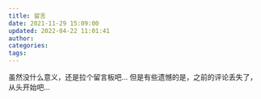 ```yaml
---
title: 留言
date: 2021-11-29 15:09:00
updated: 2022-04-22 11:01:41
author: 
categories: 
tags: 
---
```



虽然没什么意义，还是拉个留言板吧...
但是有些遗憾的是，之前的评论丢失了，从头开始吧...